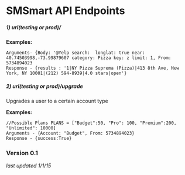 # SMSmart API Endpoints

##### 1) url(testing or prod)/
**Examples:** 
```
Arguments- {Body: '@Yelp search:  longlat: true near: 40.74503998,-73.99879607 category: Pizza key: z limit: 1, From: 5734894023
Response - {results : '1|NY Pizza Suprema (Pizza)|413 8th Ave, New York, NY 10001|(212) 594-8939|4.0 stars|open'}
```


##### 2) url(testing or prod)/upgrade 

Upgrades a user to a certain account type 

**Examples:** 
```
//Possible Plans PLANS = ["Budget":50, "Pro": 100, "Premium":200, "Unlimited": 10000]
Arguments - {Account: "Budget", From: 5734894023}
Response - {success:True} 
```

### Version 0.1
*last updated 1/1/15*


